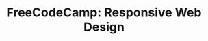 ---
title: "FreeCodeCamp: Responsive Web Design"
thumbnail: "/certificates/06_freecodecamp_responsive_web_design.png"
verificationLink: "https://www.freecodecamp.org/certification/ivan_daniliuk/responsive-web-design"
---